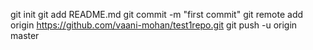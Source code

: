 git init
git add README.md
git commit -m "first commit"
git remote add origin https://github.com/vaani-mohan/test1repo.git
git push -u origin master
